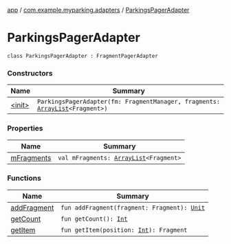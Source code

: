 [app](../../index.md) / [com.example.myparking.adapters](../index.md) / [ParkingsPagerAdapter](./index.md)

# ParkingsPagerAdapter

`class ParkingsPagerAdapter : FragmentPagerAdapter`

### Constructors

| Name | Summary |
|---|---|
| [&lt;init&gt;](-init-.md) | `ParkingsPagerAdapter(fm: FragmentManager, fragments: `[`ArrayList`](https://kotlinlang.org/api/latest/jvm/stdlib/kotlin.collections/-array-list/index.html)`<Fragment>)` |

### Properties

| Name | Summary |
|---|---|
| [mFragments](m-fragments.md) | `val mFragments: `[`ArrayList`](https://kotlinlang.org/api/latest/jvm/stdlib/kotlin.collections/-array-list/index.html)`<Fragment>` |

### Functions

| Name | Summary |
|---|---|
| [addFragment](add-fragment.md) | `fun addFragment(fragment: Fragment): `[`Unit`](https://kotlinlang.org/api/latest/jvm/stdlib/kotlin/-unit/index.html) |
| [getCount](get-count.md) | `fun getCount(): `[`Int`](https://kotlinlang.org/api/latest/jvm/stdlib/kotlin/-int/index.html) |
| [getItem](get-item.md) | `fun getItem(position: `[`Int`](https://kotlinlang.org/api/latest/jvm/stdlib/kotlin/-int/index.html)`): Fragment` |

